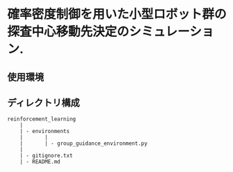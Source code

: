 # 確率密度制御を用いた小型ロボット群の探査中心移動先決定のシミュレーション.

## 使用環境

## ディレクトリ構成
```
reinforcement_learning
    |
    | - environments
    |       | 
    |       | - group_guidance_environment.py
    |
    | - gitignore.txt
    | - README.md
```